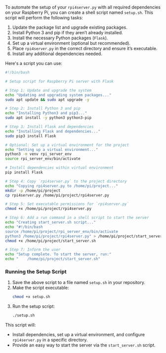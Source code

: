 To automate the setup of your `rpi4server.py` with all required dependencies on your Raspberry Pi, you can create a shell script named `setup.sh`. This script will perform the following tasks:

1. Update the package list and upgrade existing packages.
2. Install Python 3 and pip if they aren’t already installed.
3. Install the necessary Python packages (`Flask`).
4. Set up a virtual environment (optional but recommended).
5. Place `rpi4server.py` in the correct directory and ensure it’s executable.
6. Install any additional dependencies needed.

Here's a script you can use:

```bash
#!/bin/bash

# Setup script for Raspberry Pi server with Flask

# Step 1: Update and upgrade the system
echo "Updating and upgrading system packages..."
sudo apt update && sudo apt upgrade -y

# Step 2: Install Python 3 and pip
echo "Installing Python3 and pip3..."
sudo apt install -y python3 python3-pip

# Step 3: Install Flask and dependencies
echo "Installing Flask and dependencies..."
sudo pip3 install Flask

# Optional: Set up a virtual environment for the project
echo "Setting up a virtual environment..."
python3 -m venv rpi_server_env
source rpi_server_env/bin/activate

# Install dependencies within virtual environment
pip install Flask

# Step 4: Copy `rpi4server.py` to the project directory
echo "Copying rpi4server.py to /home/pi/project..."
mkdir -p /home/pi/project
cp rpi4server.py /home/pi/project/rpi4server.py

# Step 5: Set executable permissions for `rpi4server.py`
chmod +x /home/pi/project/rpi4server.py

# Step 6: Add a run command in a shell script to start the server
echo "Creating start_server.sh script..."
echo "#!/bin/bash
source /home/pi/project/rpi_server_env/bin/activate
python3 /home/pi/project/rpi4server.py" > /home/pi/project/start_server.sh
chmod +x /home/pi/project/start_server.sh

# Step 7: Inform the user
echo "Setup complete. To start the server, run:"
echo "    /home/pi/project/start_server.sh"
```

### Running the Setup Script
1. Save the above script to a file named `setup.sh` in your repository.
2. Make the script executable:
   ```bash
   chmod +x setup.sh
   ```
3. Run the setup script:
   ```bash
   ./setup.sh
   ```

This script will:
- Install dependencies, set up a virtual environment, and configure `rpi4server.py` in a specific directory.
- Provide an easy way to start the server via the `start_server.sh` script. 

